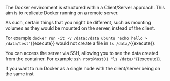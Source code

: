 The Docker environment is structured within a Client/Server approach. This aim is to replicate Docker running on a remote server.

As such, certain things that you might be different, such as mounting volumes as they would be mounted on the server, instead of the client.

For example `docker run -it -v /data:/data ubuntu "echo hello > /data/test"`{{execute}} would not create a file in `ls /data/`{{execute}}.

You can access the server via SSH, allowing you to see the data created from the container. For example `ssh root@host01 "ls /data/"`{{execute}}.

If you want to run Docker as a single node with the client/server being on the same inst
